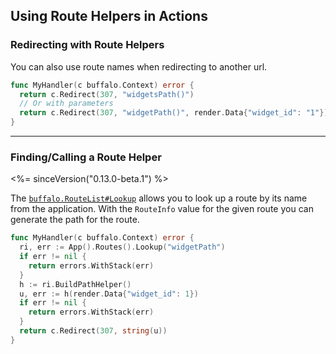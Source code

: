 ## Using Route Helpers in Actions

### Redirecting with Route Helpers

You can also use route names when redirecting to another url.

```go
func MyHandler(c buffalo.Context) error {
  return c.Redirect(307, "widgetsPath()")
  // Or with parameters
  return c.Redirect(307, "widgetPath()", render.Data{"widget_id": "1"})
}
```

---

### Finding/Calling a Route Helper

<%= sinceVersion("0.13.0-beta.1") %>

The [`buffalo.RouteList#Lookup`](https://godoc.org/github.com/gobuffalo/buffalo#RouteList.Lookup) allows you to look up a route by its name from the application. With the `RouteInfo` value for the given route you can generate the path for the route.

```go
func MyHandler(c buffalo.Context) error {
  ri, err := App().Routes().Lookup("widgetPath")
  if err != nil {
    return errors.WithStack(err)
  }
  h := ri.BuildPathHelper()
  u, err := h(render.Data{"widget_id": 1})
  if err != nil {
    return errors.WithStack(err)
  }
  return c.Redirect(307, string(u))
}
```

